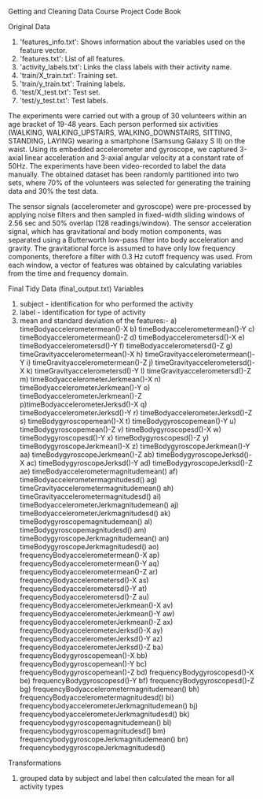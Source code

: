 Getting and Cleaning Data Course Project Code Book

Original Data

1. 'features_info.txt': Shows information about the variables used on the feature vector.
2. 'features.txt': List of all features.
3. 'activity_labels.txt': Links the class labels with their activity name.
4. 'train/X_train.txt': Training set.
5. 'train/y_train.txt': Training labels.
6. 'test/X_test.txt': Test set.
7. 'test/y_test.txt': Test labels.

The experiments were carried out with a group of 30 volunteers within an age bracket of 19-48 years. Each person performed six activities (WALKING, WALKING_UPSTAIRS, WALKING_DOWNSTAIRS, SITTING, STANDING, LAYING) wearing a smartphone (Samsung Galaxy S II) on the waist. Using its embedded accelerometer and gyroscope, we captured 3-axial linear acceleration and 3-axial angular velocity at a constant rate of 50Hz. The experiments have been video-recorded to label the data manually. The obtained dataset has been randomly partitioned into two sets, where 70% of the volunteers was selected for generating the training data and 30% the test data. 

The sensor signals (accelerometer and gyroscope) were pre-processed by applying noise filters and then sampled in fixed-width sliding windows of 2.56 sec and 50% overlap (128 readings/window). The sensor acceleration signal, which has gravitational and body motion components, was separated using a Butterworth low-pass filter into body acceleration and gravity. The gravitational force is assumed to have only low frequency components, therefore a filter with 0.3 Hz cutoff frequency was used. From each window, a vector of features was obtained by calculating variables from the time and frequency domain. 


Final Tidy Data (final_output.txt) Variables

1. subject - identification for who performed the activity
2. label - identification for type of activity
3. mean and standard deviation of the features:-
        a) timeBodyaccelerometermean()-X
        b) timeBodyaccelerometermean()-Y
        c) timeBodyaccelerometermean()-Z
        d) timeBodyaccelerometersd()-X
        e) timeBodyaccelerometersd()-Y
        f) timeBodyaccelerometersd()-Z
        g) timeGravityaccelerometermean()-X
        h) timeGravityaccelerometermean()-Y
        i) timeGravityaccelerometermean()-Z
        j) timeGravityaccelerometersd()-X
        k) timeGravityaccelerometersd()-Y
        l) timeGravityaccelerometersd()-Z
        m) timeBodyaccelerometerJerkmean()-X
        n) timeBodyaccelerometerJerkmean()-Y
        o) timeBodyaccelerometerJerkmean()-Z
        p)timeBodyaccelerometerJerksd()-X
        q) timeBodyaccelerometerJerksd()-Y
        r) timeBodyaccelerometerJerksd()-Z
        s) timeBodygyroscopemean()-X
        t) timeBodygyroscopemean()-Y
        u) timeBodygyroscopemean()-Z
        v) timeBodygyroscopesd()-X
        w) timeBodygyroscopesd()-Y
        x) timeBodygyroscopesd()-Z
        y) timeBodygyroscopeJerkmean()-X
        z) timeBodygyroscopeJerkmean()-Y
        aa) timeBodygyroscopeJerkmean()-Z
        ab) timeBodygyroscopeJerksd()-X
        ac) timeBodygyroscopeJerksd()-Y
        ad) timeBodygyroscopeJerksd()-Z
        ae) timeBodyaccelerometermagnitudemean()
        af) timeBodyaccelerometermagnitudesd()
        ag) timeGravityaccelerometermagnitudemean()
        ah) timeGravityaccelerometermagnitudesd()
        ai) timeBodyaccelerometerJerkmagnitudemean()
        aj) timeBodyaccelerometerJerkmagnitudesd()
        ak) timeBodygyroscopemagnitudemean()
        al) timeBodygyroscopemagnitudesd()
        am) timeBodygyroscopeJerkmagnitudemean()
        an) timeBodygyroscopeJerkmagnitudesd()
        ao) frequencyBodyaccelerometermean()-X
        ap) frequencyBodyaccelerometermean()-Y
        aq) frequencyBodyaccelerometermean()-Z
        ar) frequencyBodyaccelerometersd()-X
        as) frequencyBodyaccelerometersd()-Y
        at) frequencyBodyaccelerometersd()-Z
        au) frequencyBodyaccelerometerJerkmean()-X
        av) frequencyBodyaccelerometerJerkmean()-Y
        aw) frequencyBodyaccelerometerJerkmean()-Z
        ax) frequencyBodyaccelerometerJerksd()-X
        ay) frequencyBodyaccelerometerJerksd()-Y
        az) frequencyBodyaccelerometerJerksd()-Z
        ba) frequencyBodygyroscopemean()-X
        bb) frequencyBodygyroscopemean()-Y
        bc) frequencyBodygyroscopemean()-Z
        bd) frequencyBodygyroscopesd()-X
        be) frequencyBodygyroscopesd()-Y
        bf) frequencyBodygyroscopesd()-Z
        bg) frequencyBodyaccelerometermagnitudemean()
        bh) frequencyBodyaccelerometermagnitudesd()
        bi) frequencybodyaccelerometerJerkmagnitudemean()
        bj) frequencybodyaccelerometerJerkmagnitudesd()
        bk) frequencybodygyroscopemagnitudemean()
        bl) frequencybodygyroscopemagnitudesd()
        bm) frequencybodygyroscopeJerkmagnitudemean()
        bn) frequencybodygyroscopeJerkmagnitudesd()

Transformations
1. grouped data by subject and label then calculated the mean for all activity types
